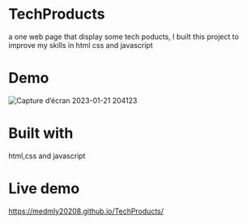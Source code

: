 # TechProducts 

 a one web page that display some tech poducts, I built this project to improve my skills in html css and javascript


# Demo





![Capture d’écran 2023-01-21 204123](https://user-images.githubusercontent.com/69359301/213884406-7048afed-d5f1-486a-8c9d-aceceaf19ef8.png)





# Built with 

 html,css and javascript

# Live demo

https://medmly20208.github.io/TechProducts/
